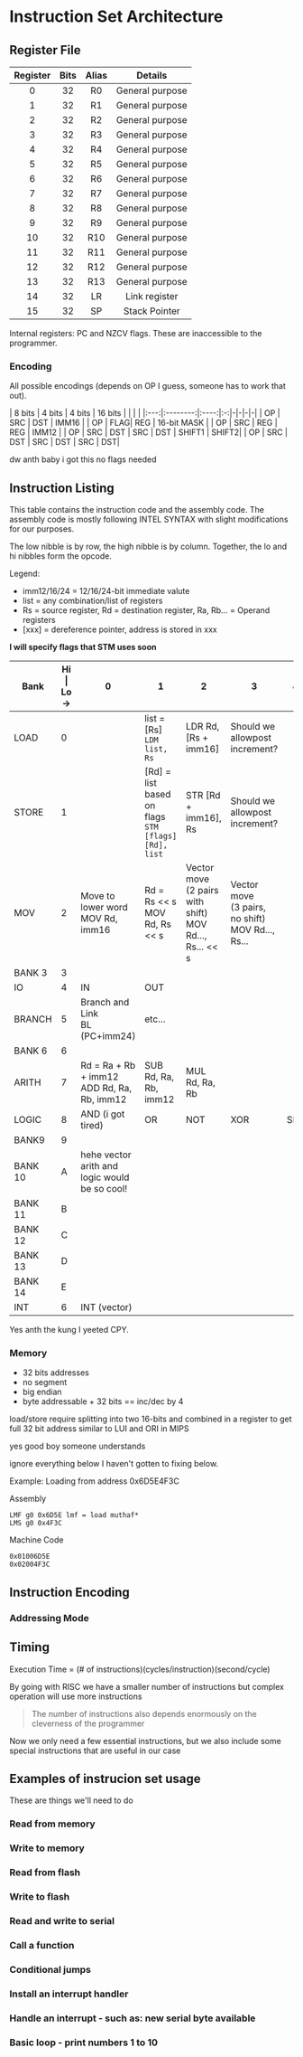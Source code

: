 # Instruction Set Architecture 

## Register File

| Register | Bits        | Alias |           Details          |
|:--------:|:-----------:|:-----:|:--------------------------:|
|    0     |      32     |   R0  |      General purpose       |
|    1     |      32     |   R1  |      General purpose       |
|    2     |      32     |   R2  |      General purpose       |
|    3     |      32     |   R3  |      General purpose       |
|    4     |      32     |   R4  |      General purpose       |
|    5     |      32     |   R5  |      General purpose       |
|    6     |      32     |   R6  |      General purpose       |
|    7     |      32     |   R7  |      General purpose       |
|    8     |      32     |   R8  |      General purpose       |
|    9     |      32     |   R9  |      General purpose       |
|    10    |      32     |   R10 |      General purpose       |
|    11    |      32     |   R11 |      General purpose       |
|    12    |      32     |   R12 |      General purpose       |
|    13    |      32     |   R13 |      General purpose       |
|    14    |      32     |   LR  |        Link register        |
|    15    |      32     |   SP  |        Stack Pointer       |

Internal registers: PC and NZCV flags. These are inaccessible to the programmer.

### Encoding

All possible encodings (depends on OP I guess, someone has to work that out).

| 8 bits | 4 bits | 4 bits | 16 bits |  |  |  |
|:---:|:--------:|:----:|:-:|-|-|-|-|
| OP | SRC | DST | IMM16 |
| OP | FLAG| REG | 16-bit MASK |
| OP | SRC | REG | REG | IMM12 |
| OP | SRC | DST | SRC | DST | SHIFT1 | SHIFT2|
| OP | SRC | DST | SRC | DST | SRC | DST|

dw anth baby i got this no flags needed

## Instruction Listing

This table contains the instruction code and the assembly code. The assembly code is mostly following INTEL SYNTAX with slight modifications for our purposes.

The low nibble is by row, the high nibble is by column. Together, the lo and hi nibbles form the opcode.

Legend:
- imm12/16/24 = 12/16/24-bit immediate valute
- list = any combination/list of registers
- Rs = source register, Rd = destination register, Ra, Rb... = Operand registers
- [xxx] = dereference pointer, address is stored in xxx

**I will specify flags that STM uses soon**

| Bank | Hi \| Lo -> | 0 | 1 | 2 | 3 | 4 | 5 | 6 | 7 | 8 | 9 | A | B | C | D | E | F |
|-|-|-|-|-|-|-|-|-|-|-|-|-|-|-|-|-|-|
| LOAD | 0 |  | list = [Rs]<br>`LDM list, Rs` | LDR Rd, [Rs + imm16] | Should we allowpost increment? |  |  |  |  |  |  |  |  |  |  |  |  |
| STORE | 1 |  | [Rd] = list<br>based on flags<br>`STM [flags] [Rd], list` | STR [Rd + imm16], Rs | Should we allowpost increment? |  |  |  |  |  |  |  |  |  |  |  |  |
| MOV | 2 | Move to lower word<br>MOV Rd, imm16 | Rd = Rs << s<br>MOV Rd, Rs << s | Vector move<br>(2 pairs with shift)<br>MOV Rd..., Rs... << s | Vector move<br>(3 pairs, no shift)<br>MOV Rd..., Rs... |  |  |  |  | Move to upper word<br>MOVT Rd, imm16 | etc… |  |  |  |  |  |  |
| BANK 3 | 3 |  |  |  |  |  |  |  |  |  |  |  |  |  |  |  |  |
| IO | 4 | IN | OUT |  |  |  |  |  |  |  |  |  |  |  |  |  |  |
| BRANCH | 5 | Branch and Link<br>B<cond>L (PC+imm24) | etc… |  |  |  |  |  |  | Branch<br>B<cond> (PC+imm24) | etc… |  |  |  |  |  |  |
| BANK 6 | 6 |  |  |  |  |  |  |  |  |  |  |  |  |  |  |  |  |
| ARITH | 7 | Rd = Ra + Rb + imm12<br>ADD Rd, Ra, Rb, imm12 | SUB Rd, Ra, Rb, imm12 | MUL Rd, Ra, Rb |  |  |  |  |  | ADDC Rd, Ra, Rb | etc… |  |  |  |  |  |  |
| LOGIC | 8 | AND (i got tired) | OR | NOT | XOR | SHL | SHR |  |  |  |  |  |  |  |  |  |  |
| BANK9 | 9 |  |  |  |  |  |  |  |  |  |  |  |  |  |  |  |  |
| BANK 10 | A | hehe vector arith and<br>logic would be so cool! |  |  |  |  |  |  |  |  |  |  |  |  |  |  |  |
| BANK 11 | B |  |  |  |  |  |  |  |  |  |  |  |  |  |  |  |  |
| BANK 12 | C |  |  |  |  |  |  |  |  |  |  |  |  |  |  |  |  |
| BANK 13 | D |  |  |  |  |  |  |  |  |  |  |  |  |  |  |  |  |
| BANK 14 | E |  |  |  |  |  |  |  |  |  |  |  |  |  |  |  |  |
| INT | 6 | INT (vector) |  |  |  |  |  |  |  |  |  |  |  |  |  |  |  |

Yes anth the kung I yeeted CPY.

### Memory

- 32 bits addresses
- no segment 
- big endian
- byte addressable + 32 bits == inc/dec by 4

load/store require splitting into two 16-bits and combined in a register to get full 32 bit address similar to LUI and ORI in MIPS

yes good boy someone understands

ignore everything below I haven't gotten to fixing below.

Example: Loading from address 0x6D5E4F3C

Assembly

```assembly
LMF g0 0x6D5E lmf = load muthaf*
LMS g0 0x4F3C
```

Machine Code
```
0x01006D5E
0x02004F3C
```

## Instruction Encoding


### Addressing Mode



## Timing

Execution Time = (# of instructions)(cycles/instruction)(second/cycle)

By going with RISC we have a smaller number of instructions but complex operation will use more instructions

> The number of instructions also depends enormously on the cleverness of the programmer

Now we only need a few essential instructions, but we also include some special instructions that are useful in our case

## Examples of instrucion set usage
These are things we'll need to do

### Read from memory

### Write to memory

### Read from flash

### Write to flash

### Read and write to serial

### Call a function

### Conditional jumps

### Install an interrupt handler

### Handle an interrupt - such as: new serial byte available

### Basic loop - print numbers 1 to 10


